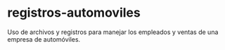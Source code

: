 # registros-automoviles
Uso de archivos y registros para manejar los empleados y ventas de una empresa de automóviles.
